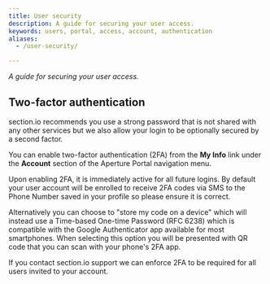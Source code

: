 ```yaml
---
title: User security
description: A guide for securing your user access.
keywords: users, portal, access, account, authentication
aliases:
  - /user-security/

---
```


*A guide for securing your user access.*

## Two-factor authentication

section.io recommends you use a strong password that is not shared with any other services but we also allow your login to be optionally secured by a second factor.

You can enable two-factor authentication (2FA) from the **My Info** link under the **Account** section of the Aperture Portal navigation menu.

Upon enabling 2FA, it is immediately active for all future logins. By default your user account will be enrolled to receive 2FA codes via SMS to the Phone Number saved in your profile so please ensure it is correct.

Alternatively you can choose to "store my code on a device" which will instead use a Time-based One-time Password (RFC 6238) which is compatible with the Google Authenticator app available for most smartphones. When selecting this option you will be presented with QR code that you can scan with your phone's 2FA app.

If you contact section.io support we can enforce 2FA to be required for all users invited to your account.
